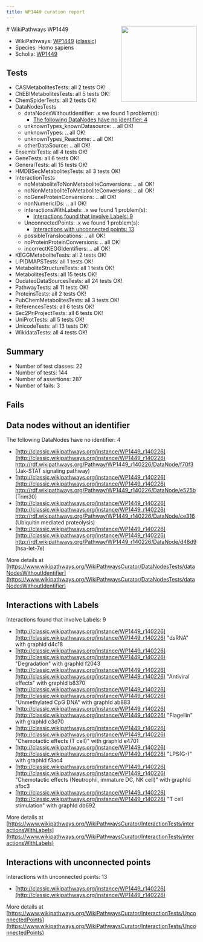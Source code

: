 ```yaml
---
title: WP1449 curation report
---
```


<img style="float: right; width: 200px" src="https://upload.wikimedia.org/wikipedia/commons/thumb/8/83/Wplogo_with_text_500.png/640px-Wplogo_with_text_500.png" />
# WikiPathways WP1449

* WikiPathways: [WP1449](https://wikipathways.org/pathways/WP1449) ([classic](https://classic.wikipathways.org/instance/WP1449))
* Species: Homo sapiens
* Scholia: [WP1449](https://scholia.toolforge.org/wikipathways/WP1449)
## Tests
* CASMetabolitesTests: all 2 tests OK!
* ChEBIMetabolitesTests: all 5 tests OK!
* ChemSpiderTests: all 2 tests OK!
* DataNodesTests
    * dataNodesWithoutIdentifier: .x we found 1 problem(s):
        * [The following DataNodes have no identifier: 4](#d2d32fa3)
    * unknownTypes_knownDatasource: .. all OK!
    * unknownTypes: .. all OK!
    * unknownTypes_Reactome: .. all OK!
    * otherDataSource: .. all OK!
* EnsemblTests: all 4 tests OK!
* GeneTests: all 6 tests OK!
* GeneralTests: all 15 tests OK!
* HMDBSecMetabolitesTests: all 3 tests OK!
* InteractionTests
    * noMetaboliteToNonMetaboliteConversions: .. all OK!
    * noNonMetaboliteToMetaboliteConversions: .. all OK!
    * noGeneProteinConversions: .. all OK!
    * nonNumericIDs: .. all OK!
    * interactionsWithLabels: .x we found 1 problem(s):
        * [Interactions found that involve Labels: 9](#630d2680)
    * UnconnectedPoints: .x we found 1 problem(s):
        * [Interactions with unconnected points: 13](#7f1d407a)
    * possibleTranslocations: .. all OK!
    * noProteinProteinConversions: .. all OK!
    * incorrectKEGGIdentifiers: .. all OK!
* KEGGMetaboliteTests: all 2 tests OK!
* LIPIDMAPSTests: all 1 tests OK!
* MetaboliteStructureTests: all 1 tests OK!
* MetabolitesTests: all 15 tests OK!
* OudatedDataSourcesTests: all 24 tests OK!
* PathwayTests: all 11 tests OK!
* ProteinsTests: all 2 tests OK!
* PubChemMetabolitesTests: all 3 tests OK!
* ReferencesTests: all 6 tests OK!
* Sec2PriProjectTests: all 6 tests OK!
* UniProtTests: all 5 tests OK!
* UnicodeTests: all 13 tests OK!
* WikidataTests: all 4 tests OK!


## Summary

* Number of test classes: 22
* Number of tests: 144
* Number of assertions: 287
* Number of fails: 3

## Fails

<a name="d2d32fa3" />

## Data nodes without an identifier

The following DataNodes have no identifier: 4

* [http://classic.wikipathways.org/instance/WP1449_r140226](http://classic.wikipathways.org/instance/WP1449_r140226) http://rdf.wikipathways.org/Pathway/WP1449_r140226/DataNode/f70f3 (Jak-STAT signaling pathway)
* [http://classic.wikipathways.org/instance/WP1449_r140226](http://classic.wikipathways.org/instance/WP1449_r140226) http://rdf.wikipathways.org/Pathway/WP1449_r140226/DataNode/e525b (Trim30)
* [http://classic.wikipathways.org/instance/WP1449_r140226](http://classic.wikipathways.org/instance/WP1449_r140226) http://rdf.wikipathways.org/Pathway/WP1449_r140226/DataNode/ce316 (Ubiquitin mediated proteolysis)
* [http://classic.wikipathways.org/instance/WP1449_r140226](http://classic.wikipathways.org/instance/WP1449_r140226) http://rdf.wikipathways.org/Pathway/WP1449_r140226/DataNode/d48d9 (hsa-let-7e)


More details at [https://www.wikipathways.org/WikiPathwaysCurator/DataNodesTests/dataNodesWithoutIdentifier](https://www.wikipathways.org/WikiPathwaysCurator/DataNodesTests/dataNodesWithoutIdentifier)

<a name="630d2680" />

## Interactions with Labels

Interactions found that involve Labels: 9

* [http://classic.wikipathways.org/instance/WP1449_r140226](http://classic.wikipathways.org/instance/WP1449_r140226) "dsRNA" with graphId d4c18
* [http://classic.wikipathways.org/instance/WP1449_r140226](http://classic.wikipathways.org/instance/WP1449_r140226) "Degradation" with graphId f2043
* [http://classic.wikipathways.org/instance/WP1449_r140226](http://classic.wikipathways.org/instance/WP1449_r140226) "Antiviral effects" with graphId b8370
* [http://classic.wikipathways.org/instance/WP1449_r140226](http://classic.wikipathways.org/instance/WP1449_r140226) "Unmethylated
CpG DNA" with graphId ab883
* [http://classic.wikipathways.org/instance/WP1449_r140226](http://classic.wikipathways.org/instance/WP1449_r140226) "Flagellin" with graphId c3d70
* [http://classic.wikipathways.org/instance/WP1449_r140226](http://classic.wikipathways.org/instance/WP1449_r140226) "Chemotactic effects (T cell)" with graphId e4701
* [http://classic.wikipathways.org/instance/WP1449_r140226](http://classic.wikipathways.org/instance/WP1449_r140226) "LPS(G-)" with graphId f3ac4
* [http://classic.wikipathways.org/instance/WP1449_r140226](http://classic.wikipathways.org/instance/WP1449_r140226) "Chemotactic effects
(Neutrophil, immature DC, NK cell)" with graphId afbc3
* [http://classic.wikipathways.org/instance/WP1449_r140226](http://classic.wikipathways.org/instance/WP1449_r140226) "T cell stimulation" with graphId db692


More details at [https://www.wikipathways.org/WikiPathwaysCurator/InteractionTests/interactionsWithLabels](https://www.wikipathways.org/WikiPathwaysCurator/InteractionTests/interactionsWithLabels)

<a name="7f1d407a" />

## Interactions with unconnected points

Interactions with unconnected points: 13

* [http://classic.wikipathways.org/instance/WP1449_r140226](http://classic.wikipathways.org/instance/WP1449_r140226)


More details at [https://www.wikipathways.org/WikiPathwaysCurator/InteractionTests/UnconnectedPoints](https://www.wikipathways.org/WikiPathwaysCurator/InteractionTests/UnconnectedPoints)

